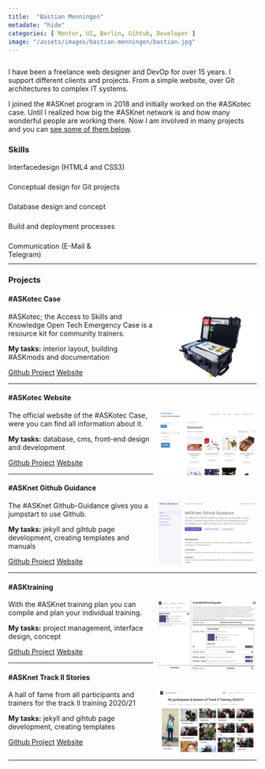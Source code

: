 ```yaml
---
title:  "Bastian Menningen"
metadate: "hide"
categories: [ Mentor, UI, Berlin, Gihtub, Developer ]
image: "/assets/images/bastian-menningen/bastian.jpg"
---
```


<p style="text-align:center; font-size:2em;"><a href="https://github.com/bmen"><i class="fab fa-github"></i></a> <a href="https://bmen.cc"><i class="fas fa-home"></i></a> <a href="https://t.me/b_men"><i class="fab fa-telegram"></i></a></p>

I have been a freelance web designer and DevOp for over 15 years. I support different clients and projects. From a simple website, over Git architectures to complex IT systems.

I joined the #ASKnet program in 2018 and initially worked on the #ASKotec case. Until I realized how big the #ASKnet network is and how many wonderful people are working there. Now I am involved in many projects and you can [see some of them below](#projects). 

### Skills


<div class="progress" style="height: 30px; margin-bottom: 10px;">
  <div class="progress-bar bg-info" role="progressbar" style="width: 80%" aria-valuenow="25" aria-valuemin="0" aria-valuemax="100">Interfacedesign (HTML4 and CSS3)</div>
</div>
<div class="progress" style="height: 30px; margin-bottom: 10px;">
  <div class="progress-bar bg-success" role="progressbar" style="width: 90%" aria-valuenow="25" aria-valuemin="0" aria-valuemax="100">Conceptual design for Git projects</div>
</div>
<div class="progress" style="height: 30px; margin-bottom: 10px;">
  <div class="progress-bar bg-warning" role="progressbar" style="width: 60%" aria-valuenow="25" aria-valuemin="0" aria-valuemax="100">Database design and concept</div>
</div>
<div class="progress" style="height: 30px; margin-bottom: 10px;">
  <div class="progress-bar bg-danger" role="progressbar" style="width: 70%" aria-valuenow="25" aria-valuemin="0" aria-valuemax="100">Build and deployment processes</div>
</div>
<div class="progress" style="height: 30px;">
  <div class="progress-bar bg-success" role="progressbar" style="width: 40%" aria-valuenow="25" aria-valuemin="0" aria-valuemax="100">Communication (E-Mail & Telegram)</div>
</div>

---

### Projects


#### #ASKotec Case

<img style="float:right; width: 200px; margin-left:10px;" src="../assets/images/bastian-menningen/project-askotec-case.jpg" />
#ASKotec; the Access to Skills and Knowledge Open Tech Emergency Case is a resource kit for community trainers.

**My tasks:** interior layout, building #ASKmods and documentation

<a class="btn btn-primary btn-sm" href="https://github.com/opencultureagency/ASKotec" role="button"><i class="fab fa-github"></i> Github Project</a> <a class="btn btn-primary btn-sm" href="https://askotec.openculture.agency/" role="button"><i class="fas fa-home"></i> Website</a>

---

#### #ASKotec Website

<img style="float:right; width: 200px; margin-left:10px;" src="../assets/images/bastian-menningen/project-askotec-website.jpg" />

The official website of the #ASKotec Case, were you can find all information about it.

**My tasks:** database, cms, front-end design and development

<a class="btn btn-primary btn-sm" href="https://github.com/opencultureagency/ASKotec-Website" role="button"><i class="fab fa-github"></i> Github Project</a> <a class="btn btn-primary btn-sm" href="https://askotec.openculture.agency/" role="button"><i class="fas fa-home"></i> Website</a>

---

#### #ASKnet Github Guidance

<img style="float:right; width: 200px; margin-left:10px;" src="../assets/images/bastian-menningen/project-github-guidance.jpg" />

The #ASKnet Github-Guidance gives you a jumpstart to use Github.

**My tasks:** jekyll and gihtub page development, creating templates and manuals

<a class="btn btn-primary btn-sm" href="https://github.com/ASKnet-Open-Training/Github-Guidance" role="button"><i class="fab fa-github"></i> Github Project</a> <a class="btn btn-primary btn-sm" href="https://asknet-open-training.github.io/Github-Guidance" role="button"><i class="fas fa-home"></i> Website</a>

---

#### #ASKtraining

<img style="float:right; width: 200px; margin-left:10px;" src="../assets/images/bastian-menningen/project-training-plan.jpg" />

With the #ASKnet training plan you can compile and plan your individual training.

**My tasks:** project management, interface design, concept

<a class="btn btn-primary btn-sm" href="https://github.com/ASKtraining/Training" role="button"><i class="fab fa-github"></i> Github Project</a> <a class="btn btn-primary btn-sm" href="https://asktraining.github.io/Training/" role="button"><i class="fas fa-home"></i> Website</a>

---

#### #ASKnet Track II Stories

<img style="float:right; width: 200px; margin-left:10px;" src="../assets/images/bastian-menningen/project-trackII-stories.jpg" />

A hall of fame from all participants and trainers for the track II training 2020/21

**My tasks:** jekyll and gihtub page development, creating templates

<a class="btn btn-primary btn-sm" href="https://github.com/ASKnet-Open-Training/ASKnet-Track-II-participants-stories-Community-Empowerment-2020-2021" role="button"><i class="fab fa-github"></i> Github Project</a> <a class="btn btn-primary btn-sm" href="https://asknet-open-training.github.io/ASKnet-Track-II-participants-stories-Community-Empowerment-2020-2021/" role="button"><i class="fas fa-home"></i> Website</a>

<div style="clear:both;"></div>

---
